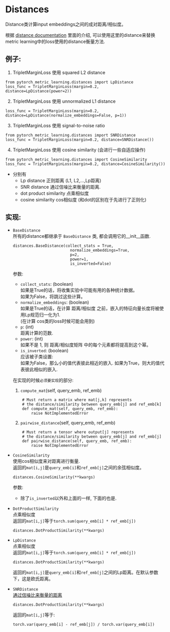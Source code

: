 # Distances

Distance类计算input embeddings之间的成对距离/相似度。

根据 [distance documentation](https://kevinmusgrave.github.io/pytorch-metric-learning/distances/) 里面的介绍, 可以使用这里的distance来替换metric learning中的loss使用的distance衡量方法.

## 例子:
1. TripletMarginLoss 使用 squared L2 distance
```
from pytorch_metric_learning.distances import LpDistance
loss_func = TripletMarginLoss(margin=0.2, distance=LpDistance(power=2))
```
2. TripletMarginLoss 使用 unnormalized L1 distance
```
loss_func = TripletMarginLoss(margin=0.2, distance=LpDistance(normalize_embeddings=False, p=1))
```
3. TripletMarginLoss 使用 signal-to-noise ratio
```
from pytorch_metric_learning.distances import SNRDistance
loss_func = TripletMarginLoss(margin=0.2, distance=SNRDistance())
```
4. TripletMarginLoss 使用 cosine similarity (会进行一些自适应操作)
```
from pytorch_metric_learning.distances import CosineSimilarity
loss_func = TripletMarginLoss(margin=0.2, distance=CosineSimilarity())
```

- 分别有
    - Lp distance  正则距离 (L1, L2,...,Lp距离)
    - SNR distance 通过信噪比来衡量的距离.
    - dot product similarity 点乘相似度
    - cosine similarity cos相似度 (和dot的区别在于先进行了正则化)

## 实现:

- `BaseDistance` \
    所有的distance都继承于 `BaseDistance` 类, 都会调用它的__init__函数.
    ```
    distances.BaseDistance(collect_stats = True,
                             normalize_embeddings=True, 
                             p=2, 
                             power=1, 
                             is_inverted=False)
    ```
    参数: 
    - `collect_stats`:  (boolean) \
        如果是True的话，将收集实验中可能有用的各种统计数据。 \
        如果为False，将跳过这些计算。
    - `normalize_embeddings`: (boolean) \
        如果是True的话，在计算 距离/相似度 之前，嵌入的特征向量长度将被使用Lp规范归一化为1. \
        (在计算 cos类的loss时候可能会用到)
    - `p`: (int) \
        距离计算的范数.
    - `power`: (int) \
        如果不是 1, 则 距离/相似度矩阵 中的每个元素都将提高到这个幂。
    - `is_inverted`: (boolean) \
        应该被子类设置: \
        如果为False，那么小的值代表彼此相近的嵌入.
        如果为True，则大的值代表彼此相似的嵌入.
    
    在实现的时候`必须要实现`的部分:
    1. `compute_mat`(self, query_emb, ref_emb)
    ```
        # Must return a matrix where mat[j,k] represents 
        # the distance/similarity between query_emb[j] and ref_emb[k]
        def compute_mat(self, query_emb, ref_emb):
            raise NotImplementedError
    ```

    2. `pairwise_distance`(self, query_emb, ref_emb)
    ```
        # Must return a tensor where output[j] represents 
        # the distance/similarity between query_emb[j] and ref_emb[j]
        def pairwise_distance(self, query_emb, ref_emb):
            raise NotImplementedError
    ```

- `CosineSimilarity` \
    使用cos相似度来对距离进行衡量. \
    返回的`mat[i,j]`是`query_emb[i]`和`ref_emb[j]`之间的余弦相似度。
    ```
    distances.CosineSimilarity(**kwargs)
    ```
    参数: 
    - 除了`is_inverted`以外和上面的一样, 下面的也是.

- `DotProductSimilarity` \
    点乘相似度 \
    返回的`mat[i,j]`等于`torch.sum(query_emb[i] * ref_emb[j])`
    ```
    distances.DotProductSimilarity(**kwargs)
    ```

- `LpDistance` \
    点乘相似度 \
    返回的`mat[i,j]`等于`torch.sum(query_emb[i] * ref_emb[j])`
    ```
    distances.DotProductSimilarity(**kwargs)
    ```
    返回的`mat[i,j]`是`query_emb[i]`和`ref_emb[j]`之间的Lp距离。在默认参数下，这是欧氏距离。

- `SNRDistance` \
    [通过信噪比来衡量的距离](http://openaccess.thecvf.com/content_CVPR_2019/papers/Yuan_Signal-To-Noise_Ratio_A_Robust_Distance_Metric_for_Deep_Metric_Learning_CVPR_2019_paper.pdf)
    ```
    distances.DotProductSimilarity(**kwargs)
    ```
    返回的`mat[i,j]`等于:
    ```
    torch.var(query_emb[i] - ref_emb[j]) / torch.var(query_emb[i])
    ```






    
